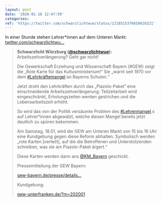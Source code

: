 ```yaml
---
layout: post
date: '2020-01-18 12:47:59'
categories: 
ref: 'https://twitter.com/schwarzlichtwue/status/1218515376658616321'
---
```

In einer Stunde stehen Lehrer\*innen auf dem Unteren Markt: [twitter.com/schwarzlichtwu…](https://twitter.com/schwarzlichtwue/status/1217783379162271744)
> <b>Schwarzlicht Würzburg ([@schwarzlichtwue](https://twitter.com/schwarzlichtwue)):</b>  
>Arbeitszeitverlängerung? Geht gar nicht!  
>  
>  
>  
>Die Gewerkschaft Erziehung und Wissenschaft Bayern (#GEW) zeigt die „Rote Karte für das Kultusministerium!“ Sie „warnt seit 1970 vor dem [#Lehrkräftemangel](/t/lehrkräftemangel) an Bayerns Schulen.“  
>  
>Jetzt droht den Lehrkräften durch das „Piazolo-Paket“ eine einschneidende Arbeitszeitverlängerung: Teilzeitarbeit wird eingeschränkt, Erholungszeiten werden gestrichen und die Lebensarbeitszeit erhöht.  
>  
>So wird das von der Politik versäumte Problem des [#Lehrermangel](/t/lehrermangel).s auf Lehrer\*innen abgewälzt, welche diesen Mangel bereits jetzt deutlich zu spüren bekommen.  
>  
>Am Samstag, 18.01, wird die GEW am Unteren Markt von 15 bis 16 Uhr eine Kundgebung gegen diese Reform abhalten. Symbolisch werden „rote Karten [verteilt], auf die die Betroffenen und Unterstützenden schreiben, was sie am Piazolo-Paket ärgert.“  
>  
>Diese Karten werden dann ans [@KM_Bayern](https://twitter.com/KM_Bayern) geschickt.  
>  
>Pressemitteilung der GEW Bayern:  
>  
>[gew-bayern.de/presse/details…](https://www.gew-bayern.de/presse/detailseite/neuigkeiten/gew-weist-piazolo-paket-vehement-zurueck/)  
>  
>  
>  
>Kundgebung:  
>  
>[gew-unterfranken.de/?m=202001](https://gew-unterfranken.de/?m=202001)  

